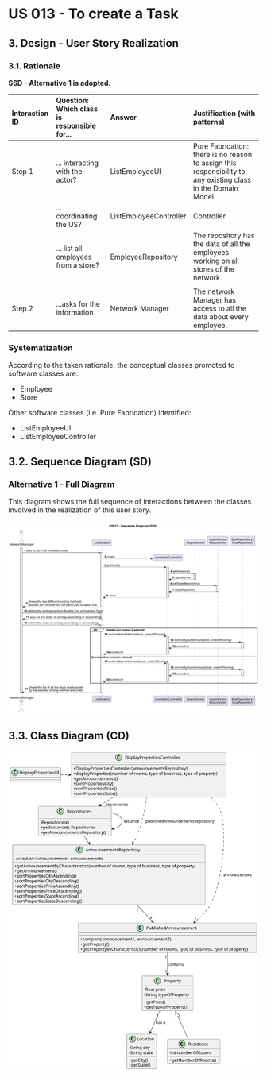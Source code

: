 # US 013 - To create a Task 

## 3. Design - User Story Realization 

### 3.1. Rationale

**SSD - Alternative 1 is adopted.**

| Interaction ID | Question: Which class is responsible for... | Answer                 | Justification (with patterns)                                                                                 |
|:---------------|:--------------------------------------------|:-----------------------|:--------------------------------------------------------------------------------------------------------------|
| Step 1  		     | 	... interacting with the actor?            | ListEmployeeUI         | Pure Fabrication: there is no reason to assign this responsibility to any existing class in the Domain Model. |
| 			  		        | 	... coordinating the US?                   | ListEmployeeController | Controller                                                                                                    |
| 			  		        | 	... list all employees from a store?       | EmployeeRepository     | The repository has the data of all the employees working on all stores of the network.                        |
|                          |                                             |                        |                                                                                                               |
| Step 2  		     | 	...asks for the information					           | Network Manager        | The network Manager has access to all the data about every employee.                                          |


### Systematization ##

According to the taken rationale, the conceptual classes promoted to software classes are: 

 * Employee
 * Store

Other software classes (i.e. Pure Fabrication) identified: 

 * ListEmployeeUI
 * ListEmployeeController 
 


## 3.2. Sequence Diagram (SD)

### Alternative 1 - Full Diagram

This diagram shows the full sequence of interactions between the classes involved in the realization of this user story.

![Sequence Diagram - Full](svg/us017-sequence-diagram.svg)

## 3.3. Class Diagram (CD)

![Class Diagram](svg/us013-class-diagram.svg)